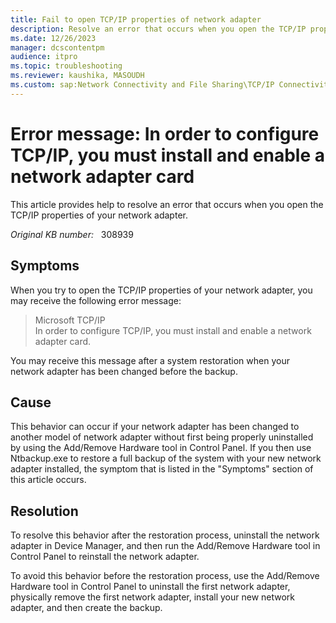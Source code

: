 ```yaml
---
title: Fail to open TCP/IP properties of network adapter
description: Resolve an error that occurs when you open the TCP/IP properties of your network adapter.
ms.date: 12/26/2023
manager: dcscontentpm
audience: itpro
ms.topic: troubleshooting
ms.reviewer: kaushika, MASOUDH
ms.custom: sap:Network Connectivity and File Sharing\TCP/IP Connectivity (TCP Protocol, NLA, WinHTTP), csstroubleshoot
---
```

# Error message: In order to configure TCP/IP, you must install and enable a network adapter card

This article provides help to resolve an error that occurs when you open the TCP/IP properties of your network adapter.

_Original KB number:_ &nbsp; 308939

## Symptoms

When you try to open the TCP/IP properties of your network adapter, you may receive the following error message:

> Microsoft TCP/IP  
In order to configure TCP/IP, you must install and enable a network adapter card.

You may receive this message after a system restoration when your network adapter has been changed before the backup.

## Cause

This behavior can occur if your network adapter has been changed to another model of network adapter without first being properly uninstalled by using the Add/Remove Hardware tool in Control Panel. If you then use Ntbackup.exe to restore a full backup of the system with your new network adapter installed, the symptom that is listed in the "Symptoms" section of this article occurs.

## Resolution

To resolve this behavior after the restoration process, uninstall the network adapter in Device Manager, and then run the Add/Remove Hardware tool in Control Panel to reinstall the network adapter.

To avoid this behavior before the restoration process, use the Add/Remove Hardware tool in Control Panel to uninstall the first network adapter, physically remove the first network adapter, install your new network adapter, and then create the backup.
